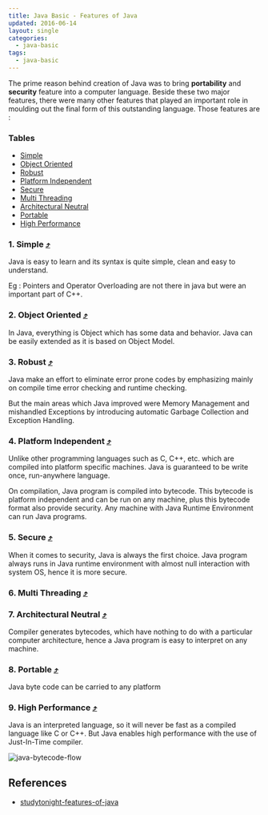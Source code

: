 ```yaml
---
title: Java Basic - Features of Java
updated: 2016-06-14
layout: single
categories:
  - java-basic
tags:
  - java-basic
---
```


The prime reason behind creation of Java was to bring **portability** and **security** feature into a computer language. Beside these two major features, there were many other features that played an important role in moulding out the final form of this outstanding language. Those features are :

### Tables

* [Simple](#simple-10548tables)
* [Object Oriented](#object-oriented-10548tables)
* [Robust](#robust-10548tables)
* [Platform Independent](#platform-independent-10548tables)
* [Secure](#secure-10548tables)
* [Multi Threading](#multi-threading-10548tables)
* [Architectural Neutral](#architectural-neutral-10548tables)
* [Portable](#portable-10548tables)
* [High Performance](#high-performance-10548tables)

### 1. Simple [&#10548;](#tables)

Java is easy to learn and its syntax is quite simple, clean and easy to understand.

Eg : Pointers and Operator Overloading are not there in java but were an important part of C++.

### 2. Object Oriented [&#10548;](#tables)

In Java, everything is Object which has some data and behavior. Java can be easily extended as it is based on Object Model.

### 3. Robust [&#10548;](#tables)

Java make an effort to eliminate error prone codes by emphasizing mainly on compile time error checking and runtime checking.

But the main areas which Java improved were Memory Management and mishandled Exceptions by introducing automatic Garbage Collection and Exception Handling.

### 4. Platform Independent [&#10548;](#tables)

Unlike other programming languages such as C, C++, etc. which are compiled into platform specific machines. Java is guaranteed to be write once, run-anywhere language.

On compilation, Java program is compiled into bytecode. This bytecode is platform independent and can be run on any machine, plus this bytecode format also provide security. Any machine with Java Runtime Environment can run Java programs.

### 5. Secure [&#10548;](#tables)

When it comes to security, Java is always the first choice. Java program always runs in Java runtime environment with almost null interaction with system OS, hence it is more secure.

### 6. Multi Threading [&#10548;](#tables)

### 7. Architectural Neutral [&#10548;](#tables)

Compiler generates bytecodes, which have nothing to do with a particular computer architecture, hence a Java program is easy to interpret on any machine.

### 8. Portable [&#10548;](#tables)

Java byte code can be carried to any platform

### 9. High Performance [&#10548;](#tables)

Java is an interpreted language, so it will never be fast as a compiled language like C or C++. But Java enables high performance with the use of Just-In-Time compiler.

![java-bytecode-flow](http://www.studytonight.com/java/images/java-platform-independent.jpg)

## References
* [studytonight-features-of-java](http://www.studytonight.com/java/features-of-java)